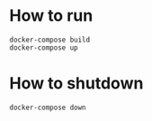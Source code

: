 # How to run
```
docker-compose build
docker-compose up
```

# How to shutdown
```
docker-compose down
```
